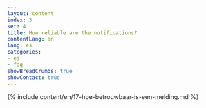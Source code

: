 ```yaml
---
layout: content
index: 3
set: 4
title: How reliable are the notifications?
contentLang: en
lang: es
categories:
- es
- faq
showBreadCrumbs: true
showContact: true
---
```

{% include content/en/17-hoe-betrouwbaar-is-een-melding.md %}
